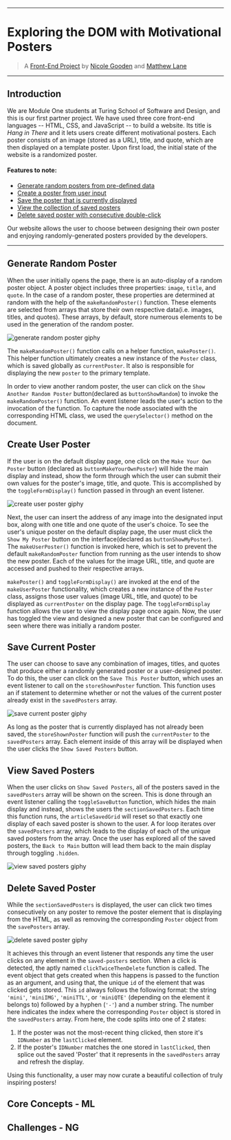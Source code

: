 ---
# Exploring the DOM with Motivational Posters
> A [Front-End Project](https://nicolegooden.github.io/hang-in-there-boilerplate/) by [Nicole Gooden](https://github.com/nicolegooden) and [Matthew Lane](https://github.com/GreyMatteOr)

___

## Introduction
We are Module One students at Turing School of Software and Design, and this is our first partner project.  We have used three core front-end languages -- HTML, CSS, and JavaScript -- to build a website.
Its title is *Hang in There* and it lets users create different motivational posters.  Each poster consists of an image (stored as a URL), title, and quote, which are then  displayed on a template poster.  Upon first load, the initial state of the website is a randomized poster.

#### Features to note:
+ [Generate random posters from pre-defined data](#generate-random-poster)
+ [Create a poster from user input](#create-user-poster)
+ [Save the poster that is currently displayed](#save-current-poster)
+ [View the collection of saved posters](#view-saved-posters)
+ [Delete saved poster with consecutive double-click](#delete-saved-poster)

Our website allows the user to choose between designing their own poster and enjoying randomly-generated posters provided by the developers.
___

## Generate Random Poster

When the user initially opens the page, there is an auto-display of a random poster object.  A poster object includes three properties: `image`, `title`, and `quote`.  In the case of a random poster, these properties are determined at random with the help of the `makeRandomPoster()` function.  These elements are selected from arrays that store their own respective data(i.e. images, titles, and quotes).  These arrays, by default, store numerous elements to be used in the generation of the random poster.

![generate random poster giphy](http://g.recordit.co/dXvOCjWyRj.gif)

The `makeRandomPoster()` function calls on a helper function, `makePoster()`. This helper function ultimately creates a new instance of the `Poster` class, which is saved globally as `currentPoster`. It also is responsible for displaying the new `poster` to the primary template.

In order to view another random poster, the user can click on the `Show Another Random Poster` button(declared as `buttonShowRandom`) to invoke the `makeRandomPoster()` function.  An event listener leads the user's action to the invocation of the function.  To capture the node associated with the corresponding HTML class, we used the `querySelector()` method on the document.

## Create User Poster

If the user is on the default display page, one click on the `Make Your Own Poster` button (declared as `buttonMakeYourOwnPoster`) will hide the main display and instead, show the form through which the user can submit their own values for the poster's image, title, and quote.  This is accomplished by the `toggleFormDisplay()` function passed in through an event listener.  

![create user poster giphy](http://g.recordit.co/j9TIWHtnXM.gif)

Next, the user can insert the address of any image into the designated input box, along with one title and one quote of the user's choice.  To see the user's unique poster on the default display page, the user must click the `Show My Poster` button on the interface(declared as `buttonShowMyPoster`).  The `makeUserPoster()` function is invoked here, which is set to prevent the default `makeRandomPoster` function from running as the user intends to show the new poster.  Each of the values for the image URL, title, and quote are accessed and pushed to their respective arrays.

`makePoster()` and `toggleFormDisplay()` are invoked at the end of the `makeUserPoster` functionality, which creates a new instance of the `Poster` class, assigns those user values (image URL, title, and quote) to be displayed as `currentPoster` on the display page.  The `toggleFormDisplay` function allows the user to view the display page once again.  Now, the user has toggled the view and designed a new poster that can be configured and seen where there was initially a random poster.   

## Save Current Poster

The user can choose to save any combination of images, titles, and quotes that produce either a randomly generated poster or a user-designed poster.  To do this, the user can click on the `Save This Poster` button, which uses an event listener to call on the `storeShownPoster` function.  This function uses an if statement to determine whether or not the values of the current poster already exist in the `savedPosters` array.  

![save current poster giphy](http://g.recordit.co/KWSzAzAp2V.gif)

As long as the poster that is currently displayed has not already been saved, the `storeShownPoster` function will push the `currentPoster` to the `savedPosters` array.  Each element inside of this array will be displayed when the user clicks the `Show Saved Posters` button.   

## View Saved Posters

When the user clicks on `Show Saved Posters`, all of the posters saved in the `savedPosters` array will be shown on the screen.  This is done through an event listener calling the `toggleSaveButton` function, which hides the main display and instead, shows the users the `sectionSavedPosters`.  Each time this function runs, the `articleSavedGrid` will reset so that exactly one display of each saved poster is shown to the user.  A for loop iterates over the `savedPosters` array, which leads to the display of each of the unique saved posters from the array.  Once the user has explored all of the saved posters, the `Back to Main` button will lead them back to the main display through toggling `.hidden`.

![view saved posters giphy](https://recordit.co/WlXeM07aOj.gif)

## Delete Saved Poster

While the `sectionSavedPosters` is displayed, the user can click two times consecutively on any poster to remove the poster element that is displaying from the HTML, as well as removing the corresponding `Poster` object from the `savePosters` array.

![delete saved poster giphy](http://g.recordit.co/1CCWjxRhdn.gif)

It achieves this through an event listener that responds any time the user clicks on any element in the `saved-posters` section. When a click is detected, the aptly named `clickTwiceThenDelete` function is called. The event object that gets created when this happens is passed to the function as an argument, and using that, the unique `id` of the element that was clicked gets stored. This `id` always follows the following format: the string `'mini'`, `'miniIMG'`, `'miniTTL'`, or `'miniQTE'` (depending on the element it belongs to) followed by a hyphen (`'-'`) and a number string. The number here indicates the index where the corresponding `Poster` object is stored in the `savedPosters` array. From here, the code splits into one of 2 states:

 1. If the poster was not the most-recent thing clicked, then store it's `IDNumber` as the `lastClicked` element.
 2. If the poster's `IDNumber` matches the one stored in `lastClicked`, then splice out the saved 'Poster' that it represents in the `savedPosters` array and refresh the display.

 Using this functionality, a user may now curate a beautiful collection of truly inspiring posters!

 ## Core Concepts - ML


 ## Challenges - NG
